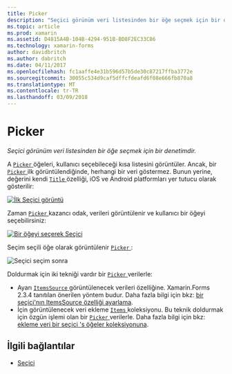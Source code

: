 ```yaml
---
title: Picker
description: "Seçici görünüm veri listesinden bir öğe seçmek için bir denetimdir."
ms.topic: article
ms.prod: xamarin
ms.assetid: D4815A4B-104B-4294-951B-BD8F2EC33C86
ms.technology: xamarin-forms
author: davidbritch
ms.author: dabritch
ms.date: 04/11/2017
ms.openlocfilehash: fc1aaffe4e31b596d57b5de30c87217ffba3772e
ms.sourcegitcommit: 30055c534d9caf5dffcfdeafd6f08e666fb870a8
ms.translationtype: MT
ms.contentlocale: tr-TR
ms.lasthandoff: 03/09/2018
---
```

# <a name="picker"></a>Picker

_Seçici görünüm veri listesinden bir öğe seçmek için bir denetimdir._

A [ `Picker` ](https://developer.xamarin.com/api/type/Xamarin.Forms.Picker/) öğeleri, kullanıcı seçebileceği kısa listesini görüntüler. Ancak, bir [ `Picker` ](https://developer.xamarin.com/api/type/Xamarin.Forms.Picker/) ilk görüntülendiğinde, herhangi bir veri göstermez. Bunun yerine, değerini kendi [ `Title` ](https://developer.xamarin.com/api/property/Xamarin.Forms.Picker.Title/) özelliği, iOS ve Android platformları yer tutucu olarak gösterilir:

[![](images/picker-initial.png "İlk Seçici görüntü")](images/picker-initial-large.png#lightbox "ilk Seçici görüntüleme")

Zaman [ `Picker` ](https://developer.xamarin.com/api/type/Xamarin.Forms.Picker/) kazancı odak, verileri görüntülenir ve kullanıcı bir öğeyi seçebilirsiniz:

[![](images/picker-selection.png "Bir öğeyi seçerek Seçici")](images/picker-selection-large.png#lightbox "öğeyi seçerek Seçici")

Seçim seçili öğe olarak görüntülenir [ `Picker` ](https://developer.xamarin.com/api/type/Xamarin.Forms.Picker/):

![](images/picker-after-selection.png "Seçici seçim sonra")

Doldurmak için iki tekniği vardır bir [ `Picker` ](https://developer.xamarin.com/api/type/Xamarin.Forms.Picker/) verilerle:

- Ayarı [ `ItemsSource` ](https://developer.xamarin.com/api/property/Xamarin.Forms.Picker.ItemsSource/) görüntülenecek verileri özelliğine. Xamarin.Forms 2.3.4 tanıtılan önerilen yöntem budur. Daha fazla bilgi için bkz: [bir seçici'nın ItemsSource özelliği ayarlama](populating-itemssource.md).
- İçin görüntülenecek veri ekleme [ `Items` ](https://developer.xamarin.com/api/property/Xamarin.Forms.Picker.Items/) koleksiyonu. Bu teknik doldurmak için özgün işlemi olan bir [ `Picker` ](https://developer.xamarin.com/api/type/Xamarin.Forms.Picker/) verilerle. Daha fazla bilgi için bkz: [ekleme veri bir seçici 's öğeler koleksiyonuna](populating-items.md).


## <a name="related-links"></a>İlgili bağlantılar

- [Seçici](https://developer.xamarin.com/api/type/Xamarin.Forms.Picker/)
